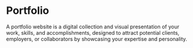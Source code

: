 # Portfolio
A portfolio website is a digital collection and visual presentation of your work, skills, and accomplishments, designed to attract potential clients, employers, or collaborators by showcasing your expertise and personality. 
